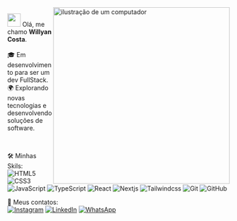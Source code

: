 <img src="https://raw.githubusercontent.com/MicaelliMedeiros/micaellimedeiros/master/image/computer-illustration.png" alt="ilustração de um computador" min-width="400px" max-width="400px" width="400px" align="right">

<p align="left"> 
  <img src="https://raw.githubusercontent.com/aemmadi/aemmadi/master/wave.gif" width="30">
  Olá, me chamo <strong>Willyan Costa</strong>.<br>
  <br>
  🎓 Em desenvolvimento para ser um dev FullStack.<br>
  🌍 Explorando novas tecnologias e desenvolvendo soluções de software.
  
</p><br>

<p align="left">
   🛠️ Minhas Skils:<br>

  <img src="https://img.shields.io/badge/HTML5-E34F26?style=flat&logo=html5&logoColor=white&padding-left=5&padding-right=5" alt="HTML5"/>
  <img src="https://img.shields.io/badge/CSS3-1572B6?style=flat&logo=css3&logoColor=white&padding-left=5&padding-right=5" alt="CSS3"/>
  <img src="https://img.shields.io/badge/JavaScript-F7DF1E?style=flat&logo=javascript&logoColor=black&padding-left=5&padding-right=5" alt="JavaScript"/>
  <img src="https://img.shields.io/badge/TypeScript-007ACC?style=flat&logo=typescript&logoColor=white&padding-left=5&padding-right=5" alt="TypeScript"/>
  <img src="https://img.shields.io/badge/React-20232A?style=flat&logo=react&logoColor=61DAFB&padding-left=5&padding-right=5" alt="React"/>
  <img src="https://img.shields.io/badge/Next-black?style=flat&logo=nextdotjs&logoColor=white&padding-left=5&padding-right=5" alt="Nextjs"/>
  <img src="https://img.shields.io/badge/tailwindcss-%2338B2AC.svg?style=flat&logo=tailwind-css&logoColor=white" alt="Tailwindcss"/>
  <img src="https://img.shields.io/badge/git-%23F05033.svg?style=flat&logo=git&logoColor=white&padding-left=5&padding-right=5" alt="Git"/>
  <img src="https://img.shields.io/badge/github-%23121011.svg?style=flat&logo=github&logoColor=white&padding-left=6&padding-right=6" alt="GitHub"/>
</p>

<p align="left">
  
</p>

<p align="left">
  📩 Meus contatos: <br>
  <a href="https://www.instagram.com/willyan.cr/" title="Instagram" target="_blank">
  <img src="https://img.shields.io/badge/-Instagram-DF0174?style=flat&labelColor=DF0174&logo=instagram&logoColor=white&padding-left=5&padding-right=5" alt="Instagram"/></a>
  <a href="https://www.linkedin.com/in/willyancr" title="LinkedIn" target="_blank">
  <img src="https://img.shields.io/badge/-Linkedin-0e76a8?style=flat&logo=Linkedin&logoColor=white&link=LINK-DO-SEU-LINKEDIN" alt="LinkedIn"/></a>
  <a href="https://wa.me/5563984533367" title="WhatsApp target="_blank">
  <img src="https://img.shields.io/badge/-WhatsApp-25d366?style=flat&labelColor=25d366&logo=whatsapp&logoColor=white&link=API-DO-SEU-WHATSAPP" alt="WhatsApp"/></a>
</p>




